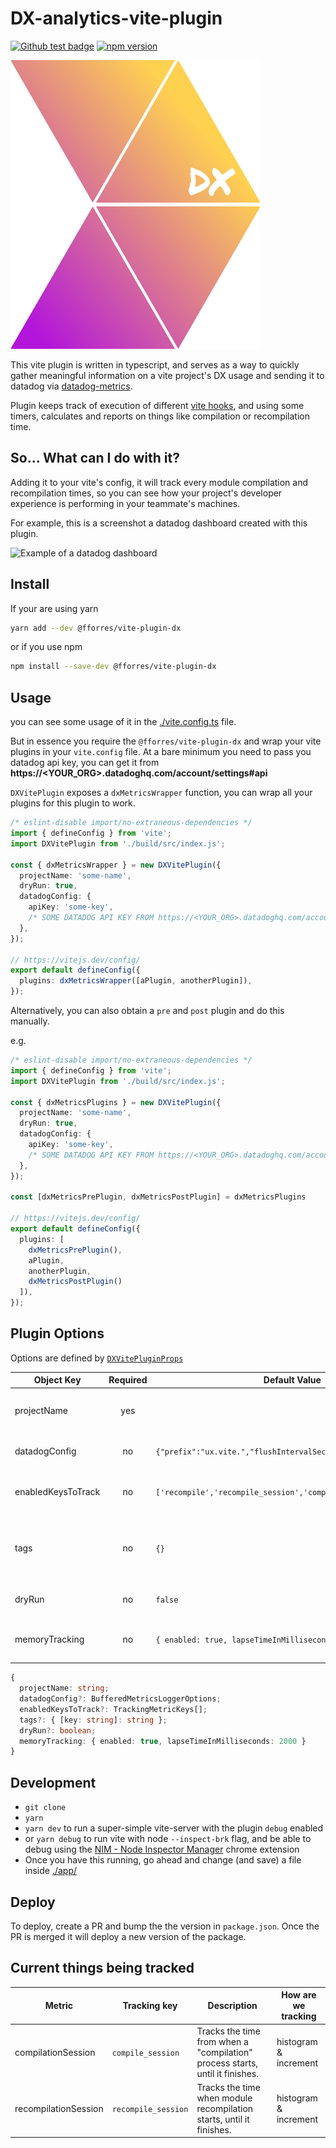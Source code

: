 # DX-analytics-vite-plugin

[![Github test badge](https://github.com/fforres/vite-plugin-dx-metrics/workflows/test/badge.svg)](https://github.com/fforres/vite-plugin-dx-metrics/actions?query=workflow%3Atest) [![npm version](https://badge.fury.io/js/%40fforres%2Fvite-plugin-dx.svg)](https://www.npmjs.com/package/@fforres/vite-plugin-dx)

<img src="./logo/logo@2x.png" width="400px" style="max-width:100%;"></img>

This vite plugin is written in typescript, and serves as a way to quickly gather meaningful information on a vite project's DX usage and sending it to datadog via [datadog-metrics](https://github.com/dbader/node-datadog-metrics).

Plugin keeps track of execution of different [vite hooks](https://vitejs.dev/guide/api-plugin.html#universal-hooks/), and using some timers, calculates and reports on things like compilation or recompilation time.

## So... What can I do with it?

Adding it to your vite's config, it will track every module compilation and recompilation times, so you can see how your project's developer experience is performing in your teammate's machines.

For example, this is a screenshot a datadog dashboard created with this plugin.

![Example of a datadog dashboard](https://user-images.githubusercontent.com/952992/109847124-b1859580-7c03-11eb-806e-6a493fd87030.png)

## Install

If your are using yarn

```bash
yarn add --dev @fforres/vite-plugin-dx
```

or if you use npm

```bash
npm install --save-dev @fforres/vite-plugin-dx
```

## Usage

you can see some usage of it in the [./vite.config.ts](./vite.config.ts) file.

But in essence you require the `@fforres/vite-plugin-dx` and wrap your vite plugins in your `vite.config` file. At a bare minimum you need to pass you datadog api key, you can get it from **https://<YOUR_ORG>.datadoghq.com/account/settings#api**

`DXVitePlugin` exposes a `dxMetricsWrapper` function, you can wrap all your plugins for this plugin to work.

```TYPESCRIPT
/* eslint-disable import/no-extraneous-dependencies */
import { defineConfig } from 'vite';
import DXVitePlugin from './build/src/index.js';

const { dxMetricsWrapper } = new DXVitePlugin({
  projectName: 'some-name',
  dryRun: true,
  datadogConfig: {
    apiKey: 'some-key',
    /* SOME DATADOG API KEY FROM https://<YOUR_ORG>.datadoghq.com/account/settings#api */
  },
});

// https://vitejs.dev/config/
export default defineConfig({
  plugins: dxMetricsWrapper([aPlugin, anotherPlugin]),
});

```

Alternatively, you can also obtain a `pre` and `post` plugin and do this manually.

e.g.

```TYPESCRIPT
/* eslint-disable import/no-extraneous-dependencies */
import { defineConfig } from 'vite';
import DXVitePlugin from './build/src/index.js';

const { dxMetricsPlugins } = new DXVitePlugin({
  projectName: 'some-name',
  dryRun: true,
  datadogConfig: {
    apiKey: 'some-key',
    /* SOME DATADOG API KEY FROM https://<YOUR_ORG>.datadoghq.com/account/settings#api */
  },
});

const [dxMetricsPrePlugin, dxMetricsPostPlugin] = dxMetricsPlugins

// https://vitejs.dev/config/
export default defineConfig({
  plugins: [
    dxMetricsPrePlugin(),
    aPlugin,
    anotherPlugin,
    dxMetricsPostPlugin()
  ]),
});


```

## Plugin Options

Options are defined by [`DXVitePluginProps`](./src/types.ts)

| Object Key         | Required | Default Value                                                   | Description                                                                                                                                                                                                                                                   |
| ------------------ | :------: | --------------------------------------------------------------- | ------------------------------------------------------------------------------------------------------------------------------------------------------------------------------------------------------------------------------------------------------------- |
| projectName        |   yes    |                                                                 | Datadog's project name, will be added to each track call as `projectName` tag                                                                                                                                                                                 |
| datadogConfig      |    no    | `{"prefix":"ux.vite.","flushIntervalSeconds":2}`                | Config object for [Datadog Metrics](https://github.com/dbader/node-datadog-metrics#readme) - Typescript Type [here](https://github.com/DefinitelyTyped/DefinitelyTyped/blob/6970a8fffa0743f0f5fc918e187fa37f0d2675df/types/datadog-metrics/index.d.ts#L6-L36) |
| enabledKeysToTrack |    no    | `['recompile','recompile_session','compile','compile_session']` | An array of keys that will define what "keys" will be tracked. By Default we track all the keys                                                                                                                                                               |
| tags               |    no    | `{}`                                                            | Extra tags to be added to [Datadog Metrics](https://github.com/dbader/node-datadog-metrics#readme) - An object shape of `{ tagName: "tagValue", environment: "production" }`                                                                                  |
| dryRun             |    no    | `false`                                                         | If `true`, will not send tracking events to datadog.                                                                                                                                                                                                          |
| memoryTracking     |    no    | `{ enabled: true, lapseTimeInMilliseconds: 2000 }`              | By default this will track memory usage of this process on every `lapseTimeInMilliseconds`                                                                                                                                                                    |

```TYPESCRIPT
{
  projectName: string;
  datadogConfig?: BufferedMetricsLoggerOptions;
  enabledKeysToTrack?: TrackingMetricKeys[];
  tags?: { [key: string]: string };
  dryRun?: boolean;
  memoryTracking: { enabled: true, lapseTimeInMilliseconds: 2000 }
}
```

## Development

- `git clone`
- `yarn`
- `yarn dev` to run a super-simple vite-server with the plugin `debug` enabled
- or `yarn debug` to run vite with node `--inspect-brk` flag, and be able to debug using the [NIM - Node Inspector Manager](https://chrome.google.com/webstore/detail/nodejs-v8-inspector-manag/gnhhdgbaldcilmgcpfddgdbkhjohddkj?hl=en) chrome extension
- Once you have this running, go ahead and change (and save) a file inside [./app/](./app)

## Deploy

To deploy, create a PR and bump the the version in `package.json`. Once the PR
is merged it will deploy a new version of the package.

## Current things being tracked

| Metric               | Tracking key        | Description                                                                  | How are we tracking   |
| -------------------- | ------------------- | ---------------------------------------------------------------------------- | --------------------- |
| compilationSession   | `compile_session`   | Tracks the time from when a "compilation" process starts, until it finishes. | histogram & increment |
| recompilationSession | `recompile_session` | Tracks the time when module recompilation starts, until it finishes.         | histogram & increment |
